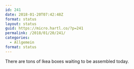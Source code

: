 ```yaml
---
id: 241
date: 2018-01-20T07:42:48Z
format: status
layout: status
guid: https://micro.hartl.co/?p=241
permalink: /2018/01/20/241/
categories:
  - Allgemein
format: status
---
```

There are tons of Ikea boxes waiting to be assembled today.